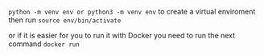
`python -m venv env or python3 -m venv env` to create a virtual enviroment then run 
`source env/bin/activate`

or if it is easier for you to run it with Docker you need to run the next command
`docker run `